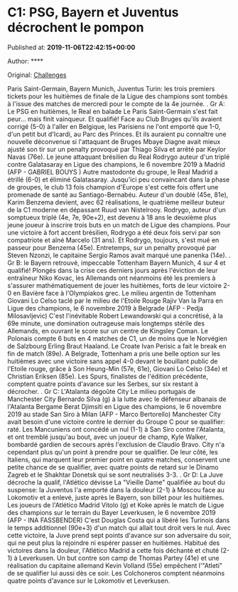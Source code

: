 
# C1: PSG, Bayern et Juventus décrochent le pompon

Published at: **2019-11-06T22:42:15+00:00**

Author: ****

Original: [Challenges](https://www.challenges.fr/sport/c1-psg-bayern-et-juventus-decrochent-le-pompon_683496)

Paris Saint-Germain, Bayern Munich, Juventus Turin: les trois premiers tickets pour les huitièmes de finale de la Ligue des champions sont tombés à l'issue des matches de mercredi pour le compte de la 4e journée.
. Gr A: Le PSG en huitièmes, le Real en balade
Le Paris Saint-Germain s'est fait peur... mais finit vainqueur. Et qualifié!
Face au Club Bruges qu'ils avaient corrigé (5-0) à l'aller en Belgique, les Parisiens ne l'ont emporté que 1-0, d'un petit but d'Icardi, au Parc des Princes.
Et ils auraient pu connaître une nouvelle déconvenue si l'attaquant de Bruges Mbaye Diagne avait mieux ajusté son tir sur un penalty provoqué par Thiago Silva et arrêté par Keylor Navas (76e).
Le jeune attaquant brésilien du Real Rodrygo auteur d'un triplé contre Galatasaray en Ligue des champions, le 6 novembre 2019 à Madrid (AFP - GABRIEL BOUYS )
Autre mastodonte du groupe, le Real Madrid a étrillé (6-0) et éliminé Galatasaray. Jusqu'ici peu convaincant dans la phase de groupes, le club 13 fois champion d'Europe s'est cette fois offert une promenade de santé au Santiago-Bernabéu.
Auteur d'un doublé (45e, 81e), Karim Benzema devient, avec 62 réalisations, le quatrième meilleur buteur de la C1 moderne en dépassant Ruud van Nistelrooy.
Rodrygo, auteur d'un somptueux triplé (4e, 7e, 90e+2), est devenu à 18 ans le deuxième plus jeune joueur à inscrire trois buts en un match de Ligue des champions.
Pour une victoire à fort accent brésilien, Rodrygo a été deux fois servi par son compatriote et aîné Marcelo (31 ans). Et Rodrygo, toujours, s'est mué en passeur pour Benzema (45e). Entretemps, sur un penalty provoqué par Steven Nzonzi, le capitaine Sergio Ramos avait marqué une panenka (14e).
. Gr B: le Bayern retrouvé, impeccable Tottenham
Bayern Munich, 4 sur 4 et qualifié! Plongés dans la crise ces derniers jours après l'éviction de leur entraîneur Niko Kovac, les Allemands ont néanmoins été les premiers à s'assurer mathématiquement de jouer les huitièmes, forts de leur victoire 2-0 en Bavière face à l'Olympiakos grec.
Le milieu argentin de Tottenham Giovani Lo Celso taclé par le milieu de l'Etoile Rouge Rajiv Van la Parra en Ligue des champions, le 6 novembre 2019 à Belgrade (AFP - Pedja Milosavljevic)
C'est l'inévitable Robert Lewandowski qui a concrétisé, à la 69e minute, une domination outrageuse mais longtemps stérile des Allemands, en ouvrant le score sur un centre de Kingsley Coman. Le Polonais compte 6 buts en 4 matches de C1, un de moins que le Norvégien de Salzbourg Erling Braut Haaland. Le Croate Ivan Perisic a fait le break en fin de match (89e).
A Belgrade, Tottenham a pris une belle option sur les huitièmes avec une victoire sans appel 4-0 devant le bouillant public de l'Etoile rouge, grâce à Son Heung-Min (57e, 61e), Giovani Lo Celso (34e) et Christian Eriksen (85e). Les Spurs, finalistes de l'édition précédente, comptent quatre points d'avance sur les Serbes, sur six restant à décrocher.
. Gr C: L'Atalanta dégoûte City
Le milieu portugais de Manchester City Bernardo Silva (g) à la lutte avec le défenseur albanais de l'Atalanta Bergame Berat Djimsiti en Ligue des champions, le 6 novembre 2019 au stade San Siro à Milan (AFP - Marco Bertorello)
Manchester City avait besoin d'une victoire contre le dernier du Groupe C pour se qualifier: raté. Les Mancuniens ont concédé un nul (1-1) à San Siro contre l'Atalanta, et ont tremblé jusqu'au bout, avec un joueur de champ, Kyle Walker, bombardé gardien de secours après l'exclusion de Claudio Bravo.
City n'a cependant plus qu'un point à prendre pour se qualifier. De leur côté, les Italiens, qui marquent leur premier point en quatre matches, conservent une petite chance de se qualifier, avec quatre points de retard sur le Dinamo Zagreb et le Shakhtar Donetsk qui se sont neutralisés 3-3.
. Gr D: La Juve décroche la qualif, l'Atlético dévisse
La "Vieille Dame" qualifiée au bout du suspense: la Juventus l'a emporté dans la douleur (2-1) à Moscou face au Lokomotiv et a enlevé, juste après le Bayern, son billet pour les huitièmes.
Les joueurs de l'Atlético Madrid Vitolo (g) et Koke après le match de Ligue des champions sur le terrain du Bayer Leverkusen, le 6 novembre 2019 (AFP - INA FASSBENDER)
C'est Douglas Costa qui a libéré les Turinois dans le temps additionnel (90e+3) d'un match qui allait tout droit vers le nul.
Avec cette victoire, la Juve prend sept points d'avance sur son adversaire du soir, qui ne peut plus la rejoindre ni espérer passer en huitièmes.
Habitué des victoires dans la douleur, l'Atlético Madrid a cette fois déchanté et chuté (2-1) à Leverkusen.
Un but contre son camp de Thomas Partey (41e) et une réalisation du capitaine allemand Kevin Volland (55e) empêchent l'"Atleti" de se qualifier lui aussi dès ce soir. Les Colchoneros comptent néanmoins quatre points d'avance sur le Lokomotiv et Leverkusen.

